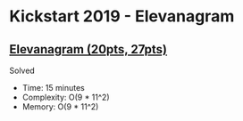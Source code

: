 # Kickstart 2019 - Elevanagram

## [Elevanagram (20pts, 27pts)](https://codingcompetitions.withgoogle.com/kickstart/round/0000000000050edd/00000000001a286d)

Solved

* Time: 15 minutes
* Complexity: O(9 * 11^2)
* Memory: O(9 * 11^2)
